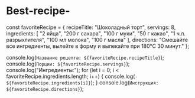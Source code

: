 # Best-recipe-
const favoriteRecipe = {
  recipeTitle: "Шоколадный торт",
  servings: 8,
  ingredients: [
    "2 яйца",
    "200 г сахара",
    "100 г муки",
    "50 г какао",
    "1 ч.л. разрыхлителя",
    "100 мл молока",
    "100 г масла"
  ],
  directions: "Смешайте все ингредиенты, вылейте в форму и выпекайте при 180°C 30 минут."
};

console.log(`Название рецепта: ${favoriteRecipe.recipeTitle}`);
console.log(`Порции: ${favoriteRecipe.servings}`);
console.log("Ингредиенты:");
for (let i = 0; i < favoriteRecipe.ingredients.length; i++) {
  console.log(`- ${favoriteRecipe.ingredients[i]}`);
}
console.log(`Инструкция: ${favoriteRecipe.directions}`);
